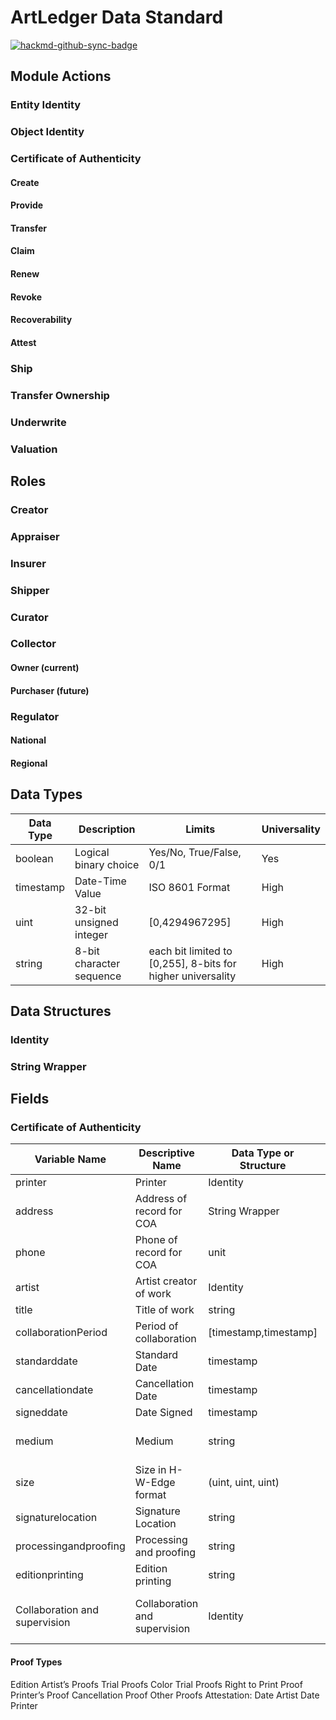 # ArtLedger Data Standard

[![hackmd-github-sync-badge](https://hackmd.io/6Bo-ZeVNRsW9arfd_NjLTA/badge)](https://hackmd.io/6Bo-ZeVNRsW9arfd_NjLTA)


## Module Actions
### Entity Identity
### Object Identity
### Certificate of Authenticity
#### Create
#### Provide
#### Transfer
<!-- Artist,contract NFT each separate
 NFT is the pointer, construct proof of authenticity
no ownership per Hunter
-->
#### Claim
#### Renew
#### Revoke


#### Recoverability
#### Attest
<!-- Append to the provenenance DAG, where exhibited, loaned-->
### Ship
### Transfer Ownership
<!-- DAG of ownership so artist and gallery gets percentage of secondary sales 
-->
<!-- Fractional Ownership -->
### Underwrite
### Valuation

## Roles
### Creator
### Appraiser
### Insurer
### Shipper
### Curator
### Collector
#### Owner (current)
#### Purchaser (future)
### Regulator
#### National
#### Regional
## Data Types

| Data Type | Description | Limits | Universality |
|----|----|----|----|
| boolean | Logical binary choice| Yes/No, True/False, 0/1| Yes |
| timestamp | Date-Time Value| ISO 8601 Format | High |
| uint |  32-bit unsigned integer| [0,4294967295] | High |
| string |  8-bit character sequence| each bit limited to [0,255], 8-bits for higher universality | High |
<!-- alice only has byte slices -->
## Data Structures
### Identity
<!-- hash string -->

### String Wrapper

## Fields
### Certificate of Authenticity
| Variable Name| Descriptive Name | Data Type or Structure| Future |
|----|----|----|----|
|printer|Printer|Identity||
|address|Address of record for COA| String Wrapper||
|phone|Phone of record for COA|unit||
|artist|Artist creator of work|Identity||
|title|Title of work|string||
|collaborationPeriod|Period of collaboration|[timestamp,timestamp]||
|standarddate| Standard Date|timestamp||
|cancellationdate| Cancellation Date|timestamp||
|signeddate| Date Signed|timestamp||
|medium| Medium|string|selection from media types|
|size| Size in H-W-Edge format|(uint, uint, uint)||
|signaturelocation| Signature Location |string|format TBD|
|processingandproofing| Processing and proofing |string|format TBD|
|editionprinting| Edition printing |string|format TBD|
|Collaboration and supervision|Collaboration and supervision|Identity|Collection of identity per collaborator|

#### Proof Types
Edition
Artist’s Proofs
Trial Proofs
Color Trial Proofs
Right to Print Proof
Printer’s Proof
Cancellation Proof
Other Proofs
Attestation: Date Artist Date Printer